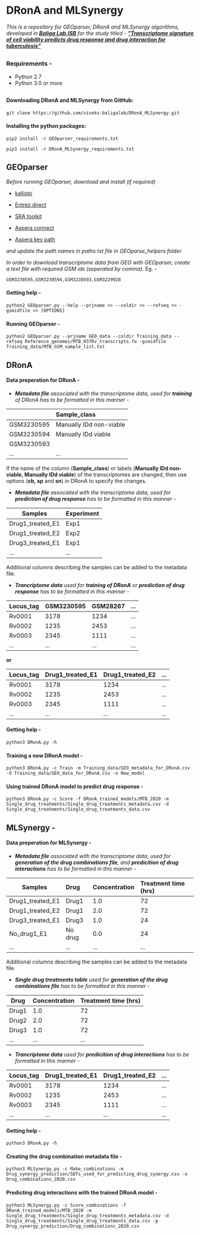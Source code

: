 # DRonA and MLSynergy

_This is a repository for GEOparser, DRonA and MLSynergy algorithms, developed in [__Baliga Lab,ISB__](https://baliga.systemsbiology.net/) for the study titled - [__"Transcriptome signature of cell viability predicts drug response and drug interaction for tuberculosis"__](https://www.biorxiv.org/content/10.1101/2021.02.09.430468v2)_
##
### Requirements -
- Python 2.7
- Python 3.0 or more
## 

#### Downloading DRonA and MLSynergy from GitHub:

```
git clone https://github.com/viveks-baligalab/DRonA_MLSynergy.git
```  

#### Installing the python packages:

```
pip2 install -r GEOparser_requirements.txt
```
```
pip3 install -r DRonA_MLSynergy_requirements.txt
```

## GEOparser

*_Before running GEOparser, download and install (if required)_*

-  [kallisto](https://pachterlab.github.io/kallisto/)

-  [Entrez direct](https://www.ncbi.nlm.nih.gov/books/NBK179288/)

-  [SRA toolkit](https://ncbi.github.io/sra-tools/)

-  [Aspera connect](https://www.ibm.com/aspera/connect/)

-  [Aspera key path](https://www.ncbi.nlm.nih.gov/sra/docs/aspera-key-pairs/)

*and update the path names in paths.txt file in GEOparse_helpers folder*

*In order to download transcriptome data from GEO with GEOparser, create a text file with required GSM ids (seperated by comma)*. Eg. -
```
GSM3230595,GSM3230594,GSM3230593,GSM3229928
```
#### Getting help - 

```
python2 GEOparser.py --help --prjname <> --coldir <> --refseq <> -gsmidfile <> [OPTIONS]
```

#### Running GEOparser -


```
python2 GEOparser.py --prjname GEO_data --coldir Training_data --refseq Reference_genomes/MTB_H37Rv_transcripts.fa -gsmidfile Training_data/MTB_GSM_sample_list.txt
```

## DRonA

#### Data preperation for DRonA -
+ *__Metadata file__ associated with the transcriptome data, used for __training__ of DRonA has to be formatted in this manner -*

|         | Sample_class           | 
| ------------- |:-------------|
| GSM3230595    | Manually IDd non-viable | 
| GSM3230594    | Manually IDd viable      |   
| GSM3230593 |       | 
| ... | ...      |   

If the name of the column (__Sample_class__) or labels (__Manually IDd non-viable, Manually IDd viable__) of the transcriptomes are changed, then use options (__cb, sp__ and __sn__) in DRonA to specify the changes.

+ *__Metadata file__ associated with the transcriptome data, used for __prediction of drug response__ has to be formatted in this manner -*

|     Samples    | Experiment           | 
| ------------- |:-------------|
| Drug1_treated_E1    | Exp1 | 
| Drug1_treated_E2    | Exp2      |   
| Drug3_treated_E1 |     Exp1  | 
| ... | ...      |   

 Additional columns describing the samples can be added to the metadata file. 

+ *__Trancriptome data__ used for __training of DRonA__ or __prediction of drug response__ has to be formatted in this manner -*

|      Locus_tag   | GSM3230595           | GSM28267|...|
| ------------- |:-------------|:-------------|:-------------|
|   Rv0001  | 3178 |1234 |...|
|  Rv0002   | 1235      |  2453 |...
| Rv0003 |   2345    | 1111|...|
| ... | ...      | ...|...|

 __or__
 
|      Locus_tag   | Drug1_treated_E1           | Drug1_treated_E2|...|
| ------------- |:-------------|:-------------|:-------------|
|   Rv0001  | 3178 |1234 |...|
|  Rv0002   | 1235      |  2453 |...
| Rv0003 |   2345    | 1111|...|
| ... | ...      | ...|...|

#### Getting help -

```
python3 DRonA.py -h
```

#### Training a new DRonA model -

```
python3 DRonA.py -c Train -m Training_data/GEO_metadata_for_DRonA.csv -d Training_data/GEO_data_for_DRonA.csv -o New_model
```

#### Using trained DRonA model to predict drug response - 

```
python3 DRonA.py -c Score -f DRonA_trained_models/MTB_2020 -m Single_drug_treatments/Single_drug_treatments_metadata.csv -d Single_drug_treatments/Single_drug_treatments_data.csv
```

## MLSynergy -

#### Data preperation for MLSynergy -

+ *__Metadata file__ associated with the transcriptome data, used for __generation of the drug combinations file__, and  __predicition of drug interactions__ has to be formatted in this manner -*

|     Samples    | Drug           | Concentration| Treatment time (hrs)|
| ------------- |:-------------|:-------------|:-------------|
| Drug1_treated_E1    | Drug1 | 1.0|72|
| Drug1_treated_E2    | Drug1      |  2.0| 72 |
| Drug3_treated_E1 |     Drug3  | 1.0 | 24|
| No_drug1_E1 |     No drug  | 0.0 | 24 |
| ... | ...      |   ...|...|

Additional columns describing the samples can be added to the metadata file. 

+ *__Single drug treatments table__ used for __generation of the drug combinations file__ has to be formatted in this manner -*

| Drug           | Concentration| Treatment time (hrs)|
| -------------|:-------------|:-------------|
| Drug1 | 1.0|72|
| Drug2 |  2.0| 72 |
| Drug3  | 1.0 | 72|
| ...      |   ...|...|

+ *__Trancriptome data__ used for __predicition of drug interactions__ has to be formatted in this manner -*

|      Locus_tag   | Drug1_treated_E1           | Drug1_treated_E2|...|
| ------------- |:-------------|:-------------|:-------------|
|   Rv0001  | 3178 |1234 |...|
|  Rv0002   | 1235      |  2453 |...
| Rv0003 |   2345    | 1111|...|
| ... | ...      | ...|...|

#### Getting help -

```
python3 DRonA.py -h
```

#### Creating the drug combination metadata file - 

```
python3 MLSynergy.py -c Make_combinations -m Drug_synergy_prediction/SDTs_used_for_predicting_drug_synergy.csv -o Drug_combinations_2020.csv
```

#### Predicting drug interactions with the trained DRonA model - 

```
python3 MLSynergy.py -c Score_combinations -f DRonA_trained_models/MTB_2020 -m Single_drug_treatments/Single_drug_treatments_metadata.csv -d Single_drug_treatments/Single_drug_treatments_data.csv -p Drug_synergy_prediction/Drug_combinations_2020.csv
```
